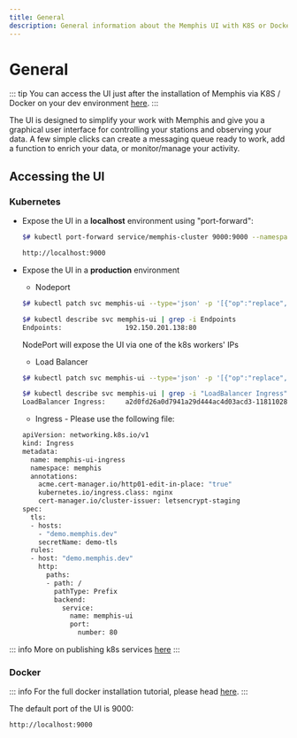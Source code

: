 ```yaml
---
title: General
description: General information about the Memphis UI with K8S or Docker in dev
---
```

# General

::: tip
You can access the UI just after the installation of Memphis via K8S / Docker on your dev environment [here](/docs/deployment/kubernetes/1-installation).
:::
<!-- TODO: make landing pages -->

The UI is designed to simplify your work with Memphis and give you a graphical user interface for controlling your stations and observing your data. A few simple clicks can create a messaging queue ready to work, add a function to enrich your data, or monitor/manage your activity.

## Accessing the UI

### **Kubernetes**

*   Expose the UI in a **localhost** environment using "port-forward":

    ```bash
    $# kubectl port-forward service/memphis-cluster 9000:9000 --namespace memphis & >/dev/null
    ```

    ```bash
    http://localhost:9000
    ```
*   Expose the UI in a **production** environment

    * Nodeport

    ```bash
    $# kubectl patch svc memphis-ui --type='json' -p '[{"op":"replace","path":"/spec/type","value":"NodePort"}]'
    ```

    ```bash
    $# kubectl describe svc memphis-ui | grep -i Endpoints
    Endpoints:                192.150.201.138:80
    ```

    NodePort will expose the UI via one of the k8s workers' IPs

    * Load Balancer

    ```bash
    $# kubectl patch svc memphis-ui --type='json' -p '[{"op":"replace","path":"/spec/type","value":"LoadBalancer"}]'
    ```

    ```bash
    $# kubectl describe svc memphis-ui | grep -i "LoadBalancer Ingress"
    LoadBalancer Ingress:     a2d0fd26a0d7941a29d444ac4d03acd3-1181102898.eu-central-1.elb.amazonaws.com
    ```

    * Ingress - Please use the following file:

    ```bash
    apiVersion: networking.k8s.io/v1
    kind: Ingress
    metadata:
      name: memphis-ui-ingress
      namespace: memphis
      annotations:
        acme.cert-manager.io/http01-edit-in-place: "true"
        kubernetes.io/ingress.class: nginx
        cert-manager.io/cluster-issuer: letsencrypt-staging
    spec:
      tls:
      - hosts:
        - "demo.memphis.dev"
        secretName: demo-tls
      rules:
      - host: "demo.memphis.dev"
        http:
          paths:
          - path: /
            pathType: Prefix
            backend:
              service:
                name: memphis-ui
                port:
                  number: 80
    ```

::: info
More on publishing k8s services [here](https://kubernetes.io/docs/concepts/services-networking/service/#publishing-services-service-types)
:::

### **Docker**

::: info
For the full docker installation tutorial, please head [here](/docs/deployment/docker-compose).
:::

The default port of the UI is 9000:

```
http://localhost:9000
```
